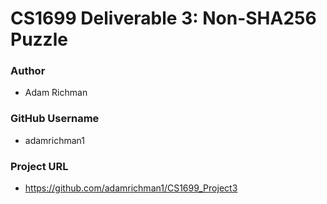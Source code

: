 # CS1699 Deliverable 3: Non-SHA256 Puzzle

### Author
- Adam Richman

### GitHub Username
- adamrichman1

### Project URL
- https://github.com/adamrichman1/CS1699_Project3